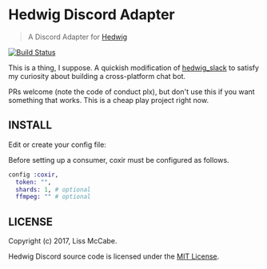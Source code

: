 # Hedwig Discord Adapter

> A Discord Adapter for [Hedwig](https://github.com/hedwig-im/hedwig)

[![Build Status](https://www.travis-ci.org/dysnomian/hedwig_discord.svg?branch=master)](https://www.travis-ci.org/dysnomian/hedwig_discord)

This is a thing, I suppose. A quickish modification of [hedwig_slack](https://github.com/hedwig-im/hedwig_slack) to satisfy my curiosity about building a cross-platform chat bot.

PRs welcome (note the code of conduct plx), but don't use this if you want something that works. This is a cheap play project right now.

## INSTALL

Edit or create your config file:

Before setting up a consumer, coxir must be configured as follows.

```elixir
config :coxir,
  token: "",
  shards: 1, # optional
  ffmpeg: "" # optional
```

## LICENSE

Copyright (c) 2017, Liss McCabe.

Hedwig Discord source code is licensed under the [MIT License](https://github.com/dysnomian/hedwig_discord/blob/master/LICENSE.md).
